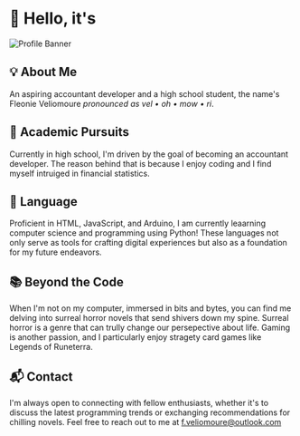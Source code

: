 # 👋 Hello, it's

![Profile Banner](https://i.pinimg.com/originals/5c/3a/0d/5c3a0dbd87d6bd5e6a4718fa8552e22d.png)

## 💡 About Me

An aspiring accountant developer and a high school student, the name's Fleonie Veliomoure *pronounced as vel • oh • mow • ri*.  

## 💼 Academic Pursuits

Currently in high school, I'm driven by the goal of becoming an accountant developer. The reason behind that is because I enjoy coding and I find myself intruiged in financial statistics. 

## 🚀 Language

Proficient in HTML, JavaScript, and Arduino, I am currently leaarning computer science and programming using Python! These languages not only serve as tools for crafting digital experiences but also as a foundation for my future endeavors.

## 📚 Beyond the Code

When I'm not on my computer, immersed in bits and bytes, you can find me delving into surreal horror novels that send shivers down my spine. Surreal horror is a genre that can trully change our persepective about life. Gaming is another passion, and I particularly enjoy stragety card games like Legends of Runeterra.

## 📬 Contact

I'm always open to connecting with fellow enthusiasts, whether it's to discuss the latest programming trends or exchanging recommendations for chilling novels. Feel free to reach out to me at f.veliomoure@outlook.com

